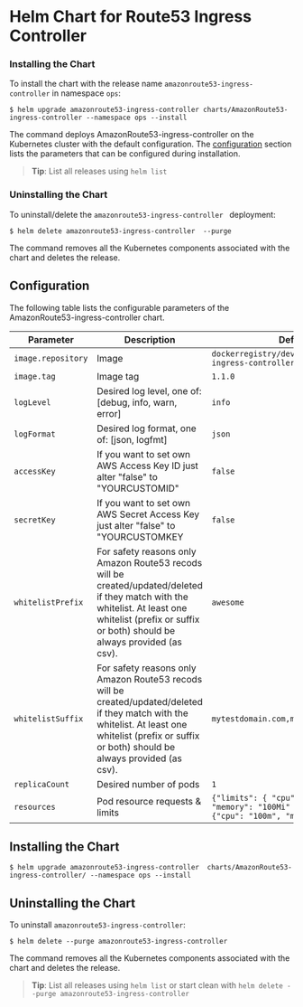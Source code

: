 # Helm Chart for Route53 Ingress Controller
### Installing the Chart

To install the chart with the release name `amazonroute53-ingress-controller` in namespace `ops`:

```console
$ helm upgrade amazonroute53-ingress-controller charts/AmazonRoute53-ingress-controller --namespace ops --install
```
The command deploys AmazonRoute53-ingress-controller on the Kubernetes cluster with the default configuration. The [configuration](#configuration) section lists the parameters that can be configured during installation.

> **Tip**: List all releases using `helm list`

### Uninstalling the Chart

To uninstall/delete the `amazonroute53-ingress-controller ` deployment:

```console
$ helm delete amazonroute53-ingress-controller  --purge
```

The command removes all the Kubernetes components associated with the chart and deletes the release.

## Configuration
The following table lists the configurable parameters of the AmazonRoute53-ingress-controller chart.

| Parameter | Description | Default |
| --- | --- | --- |
| `image.repository`                      | Image | `dockerregistry/devops/amazonroute53-ingress-controller` |
| `image.tag`                             | Image tag  | `1.1.0` |
| `logLevel`                              | Desired log level, one of: [debug, info, warn, error]  | `info` |
| `logFormat`                             | Desired log format, one of: [json, logfmt]  | `json` |
| `accessKey`                             | If you want to set own AWS Access Key ID just alter "false" to "YOURCUSTOMID"  | `false` |
| `secretKey`                             | If you want to set own AWS Secret Access Key just alter "false" to "YOURCUSTOMKEY | `false` |
| `whitelistPrefix`                       | For safety reasons only Amazon Route53 recods will be created/updated/deleted if they match with the whitelist. At least one whitelist (prefix or suffix or both) should be always provided (as csv).  | `awesome` |
| `whitelistSuffix`                       | For safety reasons only Amazon Route53 recods will be created/updated/deleted if they match with the whitelist. At least one whitelist (prefix or suffix or both) should be always provided (as csv).  | `mytestdomain.com,mytestdomain.org` |
| `replicaCount`                          | Desired number of pods | `1` |
| `resources`                             | Pod resource requests & limits | `{"limits": { "cpu": "100m", "memory": "100Mi" }, "requests": {"cpu": "100m", "memory": "100Mi" }}` |

## Installing the Chart

```console
$ helm upgrade amazonroute53-ingress-controller  charts/AmazonRoute53-ingress-controller/ --namespace ops --install
```

## Uninstalling the Chart

To uninstall `amazonroute53-ingress-controller`:

```console
$ helm delete --purge amazonroute53-ingress-controller 
```

The command removes all the Kubernetes components associated with the chart and deletes the release.

> **Tip**: List all releases using `helm list` or start clean with `helm delete --purge amazonroute53-ingress-controller`

